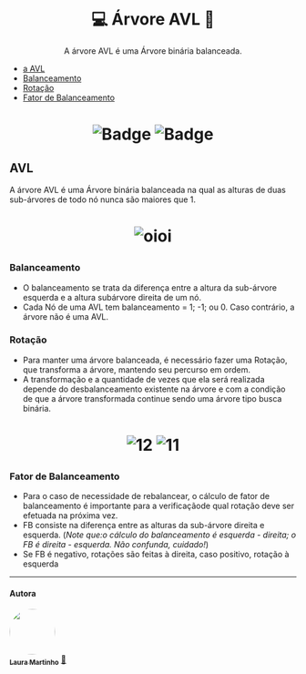 [//]: # (--------Titulo--------)
<h1 align="center">
  <a>
    💻 Árvore AVL 🌳
  </a>
</h1>

[//]: # (--------Descricao--------)
<p align="center">
  <a>
  A árvore AVL é uma Árvore binária balanceada.
  </a>
</p>


[//]: # (--------Conteudos--------)
<!--ts-->
   * [a AVL](#avl)
   * [Balanceamento](#balanceamento)
   * [Rotação](#rotacao)
   * [Fator de Balanceamento](#fator-de-balanceamento)
<!--te-->


[//]: # (--------Badge--------)
<h1 align="center">
  
  ![Badge](https://img.shields.io/badge/Linguagem-C-F1CB7B)
  ![Badge](https://img.shields.io/badge/License-MIT-F1CB7B)
  
</h1>

## AVL
A árvore AVL é uma Árvore binária balanceada na qual as alturas de duas sub-árvores de todo nó nunca  são maiores que 1.

[//]: # (--------Banner--------)
<h1 align="center">
  
 ![oioi](https://user-images.githubusercontent.com/65466643/143666444-16e0b6c2-facf-4ec6-8be8-abc86b2e0197.png)
  
</h1>

### Balanceamento
   * O balanceamento se trata da diferença entre a altura da sub-árvore esquerda e a altura subárvore direita de um nó.
   * Cada Nó de uma AVL tem balanceamento = 1; -1; ou 0. Caso contrário, a árvore não é uma AVL.


### Rotação
* Para manter uma árvore balanceada, é necessário fazer uma Rotação, que transforma a árvore, mantendo seu percurso em ordem. 
* A transformação e a quantidade de vezes que ela será realizada depende do desbalanceamento existente na árvore e com a condição de que a árvore transformada
continue sendo uma árvore tipo busca
binária.

[//]: # (--------Banner--------)
<h1 align="center">
  
 ![12](https://user-images.githubusercontent.com/65466643/143666841-88a97b74-9d47-43ae-9746-966a9fa6b3df.png)
 ![11](https://user-images.githubusercontent.com/65466643/143666838-a7724c78-dbe5-496f-9cd4-135e9b98ba0e.png)
   
</h1>

### Fator de Balanceamento
* Para o caso de necessidade de rebalancear, o cálculo de fator de balanceamento é importante para a verificaçãode qual rotação deve ser efetuada na próxima vez.
* FB consiste na diferença entre as alturas da sub-árvore direita e esquerda. (*Note que:o cálculo do balanceamento é esquerda - direita; o FB é direita - esquerda. Não confunda, cuidado!*)
* Se FB é negativo, rotações são feitas à direita, caso positivo, rotação à esquerda


---
#### Autora

<a href="https://github.com/lauramartinho">
 <img style="border-radius: 50%;" src="https://user-images.githubusercontent.com/65466643/143616931-de8587f0-bfb6-4015-8969-9df896c25247.jpg" width="80px;" alt=""/>
 <br />
 <sub><b>Laura Martinho</b></sub></a> <a href="https://github.com/lauramartinho//" title="Laura Martinho">🦕</a>

